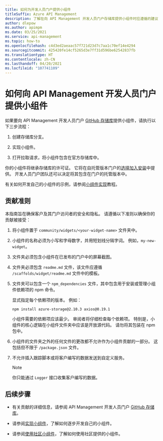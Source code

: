 ```yaml
---
title: 如何为开发人员门户提供小组件
titleSuffix: Azure API Management
description: 了解在向 API Management 开发人员门户存储库提供小组件时应遵循的建议准则。
author: dlepow
ms.author: apimpm
ms.date: 03/25/2021
ms.service: api-management
ms.topic: how-to
ms.openlocfilehash: c4d3ed2aeaac57f721d23d7c7aa1c70ef14e4294
ms.sourcegitcommit: 425420fe14cf5265d3e7ff31d596be62542837fb
ms.translationtype: HT
ms.contentlocale: zh-CN
ms.lasthandoff: 04/20/2021
ms.locfileid: "107741109"
---
```

# <a name="how-to-contribute-widgets-to-the-api-management-developer-portal"></a>如何向 API Management 开发人员门户提供小组件

如果要向 API Management 开发人员门户 [GitHub 存储库](https://github.com/Azure/api-management-developer-portal)提供小组件，请执行以下三步流程：

1. 创建存储库分支。

1. 实现小组件。

1. 打开拉取请求，将小组件包含在官方存储库中。

你的小组件将继承存储库的许可证。 它将在自托管版本门户的[选择加入安装](developer-portal-use-community-widgets.md)中提供。 开发人员门户团队还可以决定将其包含在门户的托管版本中。

有关如何开发自己的小组件的示例，请参阅[小组件实现](developer-portal-implement-widgets.md)教程。

## <a name="contribution-guidelines"></a>贡献准则

本指南旨在确保客户及其门户访问者的安全和隐私。 请遵循以下准则以确保你的贡献被接受：

1. 将小组件置于 `community/widgets/<your-widget-name>` 文件夹中。

1. 小组件的名称必须为小写和字母数字，并用短划线分隔字词。 例如，`my-new-widget`。

1. 文件夹必须包含小组件在已发布的门户中的屏幕截图。

1. 文件夹必须包含 `readme.md` 文件，该文件应遵循 `/scaffolds/widget/readme.md` 文件中的模板。

1. 文件夹可以包含一个 `npm_dependencies` 文件，其中包含用于安装或管理小组件依赖项的 npm 命令。

    显式指定每个依赖项的版本。 例如：  

    ```console
    npm install azure-storage@2.10.3 axios@0.19.1
    ```

    小组件需要的依赖项应该最少。 审阅者将仔细检查每个依赖项。 特别是，小组件的核心逻辑在小组件文件夹中应该是开放源代码。 请勿将其包装在 npm 包中。

1. 小组件的文件夹之外的任何文件的更改都不允许作为小组件贡献的一部分。 这包括但不限于 `/package.json` 文件。

1. 不允许插入跟踪脚本或将客户编写的数据发送到自定义服务。

    > [!NOTE]
    > 你只能通过 `Logger` 接口收集客户编写的数据。

## <a name="next-steps"></a>后续步骤

- 有关贡献的详细信息，请参阅 API Management 开发人员门户 [GitHub 存储库](https://github.com/Azure/api-management-developer-portal/)。

- 请参阅[实现小组件](developer-portal-implement-widgets.md)，了解如何逐步开发自己的小组件。

- 请参阅[使用社区小组件](developer-portal-use-community-widgets.md)，了解如何使用社区提供的小组件。